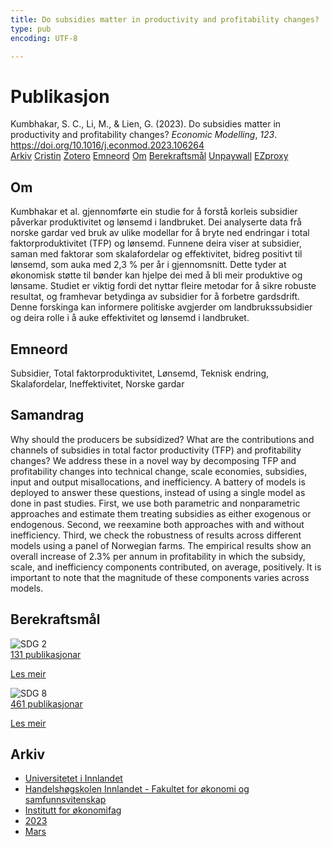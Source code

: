 ```yaml
---
title: Do subsidies matter in productivity and profitability changes?
type: pub
encoding: UTF-8

---
```

<h1>Publikasjon</h1>
<article id="csl-bib-container-7X8YGDFQ" class="csl-bib-container">
  <div class="csl-bib-body"> <div class="csl-entry">Kumbhakar, S. C., Li, M., &#38; Lien, G. (2023). Do subsidies matter in productivity and profitability changes? <i>Economic Modelling</i>, <i>123</i>. <a href="https://doi.org/10.1016/j.econmod.2023.106264">https://doi.org/10.1016/j.econmod.2023.106264</a></div> </div>
  <div class="csl-bib-buttons">
    <a href="#taxonomy-article-7X8YGDFQ" alt="archive" class="csl-bib-button">Arkiv</a>
    <a href="https://app.cristin.no/results/show.jsf?id=2133203" alt="Cristin" class="csl-bib-button">Cristin</a>
    <a href="http://zotero.org/groups/5881554/items/7X8YGDFQ" alt="Zotero" class="csl-bib-button">Zotero</a>
    <a href="#keywords-article-7X8YGDFQ" alt="keywords" class="csl-bib-button">Emneord</a>
    <a href="#about-article-7X8YGDFQ" alt="about_pub" class="csl-bib-button">Om</a>
    <a href="#sdg-article-7X8YGDFQ" alt="sdg" class="csl-bib-button">Berekraftsmål</a>
    <a href="https://doi.org/10.1016/j.econmod.2023.106264" alt="Unpaywall" class="csl-bib-button">Unpaywall</a>
    <a href="https://doi.org/10.1016/j.econmod.2023.106264" alt="EZproxy" class="csl-bib-button">EZproxy</a>
  </div>
  <div id="csl-bib-meta-container-7X8YGDFQ"></div>
</article>
<div id="csl-bib-meta-7X8YGDFQ" class="csl-bib-meta">
  <article id="about-article-7X8YGDFQ" class="about_pub-article">
    <h1>Om</h1>
    Kumbhakar et al. gjennomførte ein studie for å forstå korleis subsidier påverkar produktivitet og lønsemd i landbruket. Dei analyserte data frå norske gardar ved bruk av ulike modellar for å bryte ned endringar i total faktorproduktivitet (TFP) og lønsemd. Funnene deira viser at subsidier, saman med faktorar som skalafordelar og effektivitet, bidreg positivt til lønsemd, som auka med 2,3 % per år i gjennomsnitt. Dette tyder at økonomisk støtte til bønder kan hjelpe dei med å bli meir produktive og lønsame. Studiet er viktig fordi det nyttar fleire metodar for å sikre robuste resultat, og framhevar betydinga av subsidier for å forbetre gardsdrift. Denne forskinga kan informere politiske avgjerder om landbrukssubsidier og deira rolle i å auke effektivitet og lønsemd i landbruket.
  </article>
  <article id="keywords-article-7X8YGDFQ" class="keywords-article">
    <h1>Emneord</h1>
    Subsidier, Total faktorproduktivitet, Lønsemd, Teknisk endring, Skalafordelar, Ineffektivitet, Norske gardar
  </article>
  <article id="abstract-article-7X8YGDFQ" class="abstract-article">
    <h1>Samandrag</h1>
    Why should the producers be subsidized? What are the contributions and channels of subsidies in total factor productivity (TFP) and profitability changes? We address these in a novel way by decomposing TFP and profitability changes into technical change, scale economies, subsidies, input and output misallocations, and inefficiency. A battery of models is deployed to answer these questions, instead of using a single model as done in past studies. First, we use both parametric and nonparametric approaches and estimate them treating subsidies as either exogenous or endogenous. Second, we reexamine both approaches with and without inefficiency. Third, we check the robustness of results across different models using a panel of Norwegian farms. The empirical results show an overall increase of 2.3% per annum in profitability in which the subsidy, scale, and inefficiency components contributed, on average, positively. It is important to note that the magnitude of these components varies across models.
  </article>
  <article id="sdg-article-7X8YGDFQ" class="sdg-article">
    <h1>Berekraftsmål</h1>
    <div class="sdg-container"><div id="sdg2" class="sdg">
        <img src="{{< params subfolder >}}images/sdg/sdg02_nn.png" class="image" alt="SDG 2">
        <div class="sdg-overlay">
          <a href="{{< params subfolder >}}nn/archive/?sdg=2#archive" class="sdg-publication-count"><span>131</span> publikasjonar</a>
          <p><a href="https://fn.no/om-fn/fns-baerekraftsmaal/utrydde-sult?lang=nno-NO" class="sdg-read-more">Les meir</a></p>
        </div>
      </div> <div id="sdg8" class="sdg">
        <img src="{{< params subfolder >}}images/sdg/sdg08_nn.png" class="image" alt="SDG 8">
        <div class="sdg-overlay">
          <a href="{{< params subfolder >}}nn/archive/?sdg=8#archive" class="sdg-publication-count"><span>461</span> publikasjonar</a>
          <p><a href="https://fn.no/om-fn/fns-baerekraftsmaal/anstendig-arbeid-og-oekonomisk-vekst?lang=nno-NO" class="sdg-read-more">Les meir</a></p>
        </div>
      </div></div>
  </article>
  <article id="taxonomy-article-7X8YGDFQ" class="taxonomy-article">
    <h1>Arkiv</h1>
    <ul>
      <li><a href="{{< params subfolder >}}nn/archive/?key=3DCRN523">Universitetet i Innlandet</a></li>
      <li><a href="{{< params subfolder >}}nn/archive/?key=DU8Q9LN9">Handelshøgskolen Innlandet - Fakultet for økonomi og samfunnsvitenskap</a></li>
      <li><a href="{{< params subfolder >}}nn/archive/?key=3IQA89I8">Institutt for økonomifag</a></li>
      <li><a href="{{< params subfolder >}}nn/archive/?key=RD9NIUZB">2023</a></li>
      <li><a href="{{< params subfolder >}}nn/archive/?key=UD62IL5L">Mars</a></li>
    </ul>
  </article>
</div>
